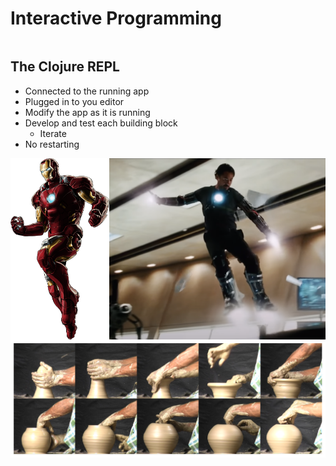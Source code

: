 <div class="slide">

# Interactive Programming

<div class="gutters-10 row">
<div class="column">

## The Clojure REPL
- Connected to the running app
- Plugged in to you editor
- Modify the app as it is running
- Develop and test each building block
  - Iterate
- No restarting
</div>

<div class="column" style="flex: 2;">
  <div style="display: flex; flex-direction: row; justify-content: space-around;">
      <img src="images/iron-man-in-control.png" style="height: 290px;" />
      <img src="images/iron-man.png" style="height: 290px;" />
  </div>
  <img src="images/pottery.png";" />
</div>

</div>

</div>